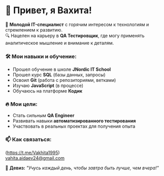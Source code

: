 # 👋 Привет, я Вахита!  

🚀 **Молодой IT-специалист** с горячим интересом к технологиям и стремлением к развитию.  
🔍 Нацелен на карьеру в **QA Тестировщик**, где могу применять аналитическое мышление и внимание к деталям.  

### 🛠️ Мои навыки и обучение:  
- Прошел обучение в школе **JNordic IT School** 
- Прошел курс **SQL** (базы данных, запросы)  
- Освоил **Git** (работа с репозиториями, ветками) 
- Изучаю **JavaScript** (в процессе)  
- Обучаюсь на платформе **Кодик**  

### 🔥 Мои цели:  
- Стать сильным **QA Engineer**  
- Развивать навыки **автоматизированного тестирования**  
- Участвовать в реальных проектах для получения опыта  

### 📫 Как связаться:  
(https://t.me/Vakhita1995)  
vahita.aidaev24@gmail.com  

📌 **Девиз:** *"Учусь каждый день, чтобы завтра быть лучше, чем вчера!"*  
